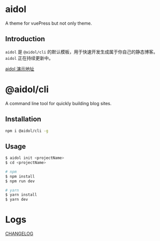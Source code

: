 # aidol

A theme for vuePress but not only theme.

## Introduction

`aidol` 是 `@aidol/cli` 的默认模板，用于快速开发生成属于你自己的静态博客。`aidol` 正在持续更新中。

<a href="http://elenhong.gitee.io/aidol/" target="_blank">aidol 演示地址</a>

# @aidol/cli

A command line tool for quickly building blog sites.

## Installation

``` bash
npm i @aidol/cli -g
```

## Usage

``` bash
$ aidol init <projectName>
$ cd <projectName>

# npm
$ npm install
$ npm run dev

# yarn
$ yarn install
$ yarn dev
```

# Logs

<a href="https://gitee.com/elenhong/aidol/blob/master/CHANGELOG.md">CHANGELOG</a>

